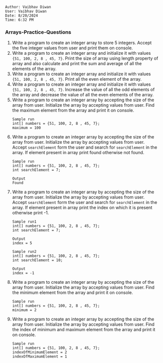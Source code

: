 ```
Author: Vaibhav Diwan
User: Vaibhav Diwan
Date: 8/20/2024
Time: 6:32 PM
```

### Arrays-Practice-Questions

1. Write a program to create an integer array to store 5 integers. Accept the five integer values from user and print
   them on console.
2. Write a program to create an integer array and initialize it with values `{51, 100, 2, 8 , 45, 7}`.
   Print the size of array using length property of array and also calculate and print the sum and average of all the
   elements of the array.
3. Write a program to create an integer array and initialize it with values `{51, 100, 2, 8 , 45, 7}`. Print all the
   even element of the array.
4. Write a program to create an integer array and initialize it with values `{51, 100, 2, 8 , 45, 7}`. Increase the
   value of all the odd elements of the array and
   decrease the value of all the even elements of the array.
5. Write a program to create an integer array by accepting the size of the array from user. Initialize the array by
   accepting values from user.
   Find the maximum element from the array and print it on console.
    ```text
    Sample run
    int[] numbers = {51, 100, 2, 8 , 45, 7};
    maximum = 100
    ```
6. Write a program to create an integer array by accepting the size of the array from user. Initialize the array by
   accepting values from user.
   Accept `searchElement` form the user and search for `searchElement` in the array. If element present in array print
   found otherwise not found.
    ```text
    Sample run
    int[] numbers = {51, 100, 2, 8 , 45, 7};
    int searchElement = 7;
    
    Output
    Found
    ```
7. Write a program to create an integer array by accepting the size of the array from user. Initialize the array by
   accepting values from user.
   Accept `searchElement` form the user and search for `searchElement` in the array. If element present in array print
   the index on which it is present otherwise print -1.
    ```text
    Sample run1
    int[] numbers = {51, 100, 2, 8 , 45, 7};
    int searchElement = 7;
    
    Output
    index = 5
   
    Sample run2
    int[] numbers = {51, 100, 2, 8 , 45, 7};
    int searchElement = 10;
    
    Output
    index = -1
    ```
8. Write a program to create an integer array by accepting the size of the array from user. Initialize the array by
   accepting values from user.
   Find the minimum element from the array and print it on console.
    ```text
    Sample run
    int[] numbers = {51, 100, 2, 8 , 45, 7};
    minimum = 2
    ```
9. Write a program to create an integer array by accepting the size of the array from user. Initialize the array by
   accepting values from user.
   Find the index of minimum and maximum element from the array and print it on console.
    ```text
    Sample run
    int[] numbers = {51, 100, 2, 8 , 45, 7};
    indexOfMinimumElement = 2
    indexOfMaximumElement = 1
    ```

